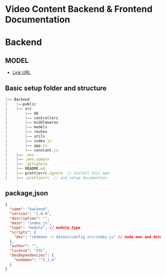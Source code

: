 # Video Content Backend & Frontend Documentation

# Backend

## MODEL

- [Link URL](https://app.eraser.io/workspace/YtPqZ1VogxGy1jzIDkzj)


## Basic setup folder and structure
```javascript
|—— Backend
|    |——public
|    |—— src
|        |—— db
|        |—— controllers  
|        |—— middlewares
|        |—— models
|        |—— routes
|        |—— utils
|        |—— index.js
|        |—— app.js
|        |—— constant.js
|    |—— .env
|    |—— .env.sample
|    |—— .gitignore
|    |—— README.md
|    |—— prettierrc.ignore  // install this npm
|    |—— .prettierrc  // and setup documention
``` 

## package,json
```json
{
  "name": "backend",
  "version": "1.0.0",
  "description": "",
  "main": "index.js",
  "type": "module", // module type
  "scripts": {
    "dev": "nodemon -r dotenv/config src/index.js" // node mon and dotenv config in this 
  },
  "author": "",
  "license": "ISC",
  "devDependencies": {
    "nodemon": "^3.1.4"
  }
}
```

```json




```